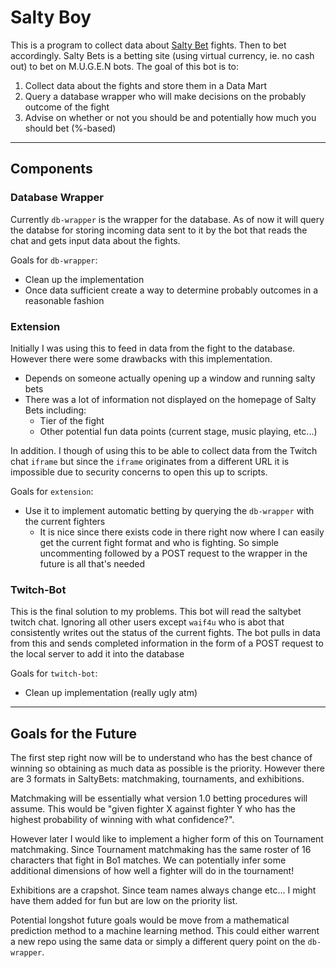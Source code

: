 # Salty Boy

This is a program to collect data about [Salty Bet](http://saltybet.com) fights. Then to bet accordingly. Salty Bets is a betting site (using virtual currency, ie. no cash out) to bet on M.U.G.E.N bots. The goal of this bot is to:

1. Collect data about the fights and store them in a Data Mart
1. Query a database wrapper who will make decisions on the probably outcome of the fight
1. Advise on whether or not you should be and potentially how much you should bet (%-based)

---

## Components

### Database Wrapper

Currently `db-wrapper` is the wrapper for the database. As of now it will query the databse for storing incoming data sent to it by the bot that reads the chat and gets input data about the fights.

Goals for `db-wrapper`:

- Clean up the implementation
- Once data sufficient create a way to determine probably outcomes in a reasonable fashion

### Extension

Initially I was using this to feed in data from the fight to the database. However there were some drawbacks with this implementation.

- Depends on someone actually opening up a window and running salty bets
- There was a lot of information not displayed on the homepage of Salty Bets including:
    - Tier of the fight
    - Other potential fun data points (current stage, music playing, etc...)

In addition. I though of using this to be able to collect data from the Twitch chat `iframe` but since the `iframe` originates from a different URL it is impossible due to security concerns to open this up to scripts.

Goals for `extension`:

- Use it to implement automatic betting by querying the `db-wrapper` with the current fighters
    - It is nice since there exists code in there right now where I can easily get the current fight format and who is fighting. So simple uncommenting followed by a POST request to the wrapper in the future is all that's needed

### Twitch-Bot

This is the final solution to my problems. This bot will read the saltybet twitch chat. Ignoring all other users except `waif4u` who is  abot that consistently writes out the status of the current fights. The bot pulls in data from this and sends completed information in the form of a POST request to the local server to add it into the database

Goals for `twitch-bot`:

- Clean up implementation (really ugly atm)

---

## Goals for the Future

The first step right now will be to understand who has the best chance of winning so obtaining as much data as possible is the priority. However there are 3 formats in SaltyBets: matchmaking, tournaments, and exhibitions. 

Matchmaking will be essentially what version 1.0 betting procedures will assume. This would be "given fighter X against fighter Y who has the highest probability of winning with what confidence?".

However later I would like to implement a higher form of this on Tournament matchmaking. Since Tournament matchmaking has the same roster of 16 characters that fight in Bo1 matches. We can potentially infer some additional dimensions of how well a fighter will do in the tournament!

Exhibitions are a crapshot. Since team names always change etc... I might have them added for fun but are low on the priority list.

Potential longshot future goals would be move from a mathematical prediction method to a machine learning method. This could either warrent a new repo using the same data or simply a different query point on the `db-wrapper`.
